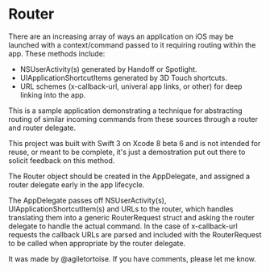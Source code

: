 # Router

There are an increasing array of ways an application on iOS may be launched with a context/command passed to it requiring routing within the app.  These methods include:

- NSUserActivity(s) generated by Handoff or Spotlight.
- UIApplicationShortcutItems generated by 3D Touch shortcuts.
- URL schemes (x-callback-url, univeral app links, or other) for deep linking into the app.

This is a sample application demonstrating a technique for abstracting routing of similar incoming commands from these sources through a router and router delegate.

This project was built with Swift 3 on Xcode 8 beta 6 and is not intended for reuse, or meant to be complete, it's just a demostration put out there to solicit feedback on this method.

The Router object should be created in the AppDelegate, and assigned a router delegate early in the app lifecycle.

The AppDelegate passes off NSUserActivity(s), UIApplicationShortcutItem(s) and URLs to the router, which handles translating them into a generic RouterRequest struct and asking the router delegate to handle the actual command.  In the case of x-callback-url requests the callback URLs are parsed and included with the RouterRequest to be called when appropriate by the router delegate.

It was made by @agiletortoise.  If you have comments, please let me know.
